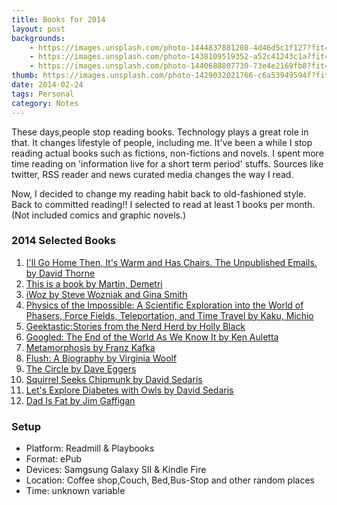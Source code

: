```yaml
---
title: Books for 2014
layout: post
backgrounds:
    - https://images.unsplash.com/photo-1444837881208-4d46d5c1f127?fit=crop&fm=jpg
    - https://images.unsplash.com/photo-1438109519352-a52c41243c1a?fit=crop&fm=jpg
    - https://images.unsplash.com/photo-1440688807730-73e4e2169fb8?fit=crop&fm=jpg
thumb: https://images.unsplash.com/photo-1429032021766-c6a53949594f?fit=crop&fm=jpg
date: 2014-02-24
tags: Personal 
category: Notes
---
```

These days,people stop reading books. Technology plays a great role in that. It changes lifestyle of people, including me. It've been a while I stop reading actual books such as fictions, non-fictions and novels. I spent more time reading on 'information live for a short term period' stuffs. Sources like twitter, RSS reader and news curated media changes the way I read. 

Now, I decided to change my reading habit back to old-fashioned style. Back to committed reading!! I selected to read at least 1 books per month.(Not included comics and graphic novels.)

### 2014 Selected Books 
1. <a href="https://readmill.com/books/ill-go-home-then-its-warm-and-has-chairs-the-unpublished-emails-1" target="_blank">I'll Go Home Then, It's Warm and Has Chairs. The Unpublished Emails.
by David Thorne</a>
2. <a href="https://readmill.com/books/this-is-a-book" target="_blank">This is a book by Martin, Demetri</a>
3. <a href="https://readmill.com/books/iwoz" target="_blank">iWoz by Steve Wozniak and Gina Smith</a>
4. <a href="https://readmill.com/books/physics-of-the-impossible-a-scientific-exploration-into-the-world-of-phasers-force-fields-teleportation-and-time-travel" target="_blank">Physics of the Impossible: A Scientific Exploration into the World of Phasers, Force Fields, Teleportation, and Time Travel
by Kaku, Michio</a>
5. <a href="https://readmill.com/books/geektastic-stories-from-the-nerd-herd" target="_blank">Geektastic:Stories from the Nerd Herd by Holly Black</a>
6. <a href="https://readmill.com/books/googled-the-end-of-the-world-as-we-know-it" target="_blank">Googled: The End of the World As We Know It
by Ken Auletta</a>
7. <a href="https://readmill.com/books/metamorphosis" target="_blank">Metamorphosis by Franz Kafka</a>
8. <a href="https://readmill.com/books/flush-a-biography" target="_blank">Flush: A Biography by Virginia Woolf</a>
9. <a href="https://readmill.com/books/the-circle-2" target="_blank"> The Circle by Dave Eggers</a>
10. <a href="https://readmill.com/books/squirrel-seeks-chipmunk" target="_blank">Squirrel Seeks Chipmunk
by David Sedaris</a>
11. <a href="https://readmill.com/books/lets-explore-diabetes-with-owls" target="_blank">Let's Explore Diabetes with Owls
by David Sedaris</a>
12. <a href="https://readmill.com/books/dad-is-fat" target="_blank">Dad Is Fat by Jim Gaffigan</a>

### Setup
* Platform: Readmill & Playbooks
* Format: ePub
* Devices: Samgsung Galaxy SII & Kindle Fire
* Location: Coffee shop,Couch, Bed,Bus-Stop and other random places
* Time: unknown variable

